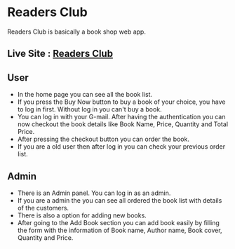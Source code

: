 # Readers Club

Readers Club is basically a book shop web app.

## Live Site : 	[Readers Club](https://coders-book-shop.web.app/)

## User
* In the home page you can see all the book list.
* If you press the Buy Now button to buy a book of your choice, you have to log in first. Without log in you can't buy a book.
* You can log in with your G-mail. After having the authentication you can now checkout the book details like Book Name, Price, Quantity and Total Price. 
* After pressing the checkout button you can order the book. 
* If you are a old user then after log in you can check your previous order list.

## Admin
* There is an Admin panel. You can log in as an admin.
* If you are a admin the you can see all ordered the book list with details of the customers.
* There is also a option for adding new books.
* After going to the Add Book section you can add book easily by filling the form with the information of Book name, Author name, Book cover, Quantity and Price.

